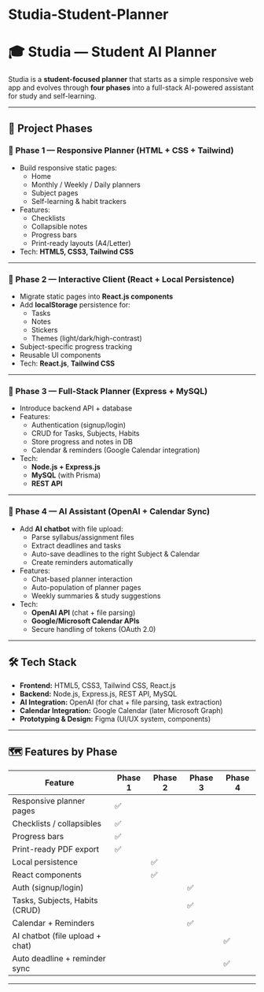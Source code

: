 # Studia-Student-Planner
# 🎓 Studia — Student AI Planner

Studia is a **student-focused planner** that starts as a simple responsive web app and evolves through **four phases** into a full-stack AI-powered assistant for study and self-learning.

---

## 🚀 Project Phases

### 📍 Phase 1 — Responsive Planner (HTML + CSS + Tailwind)
- Build responsive static pages:
  - Home
  - Monthly / Weekly / Daily planners
  - Subject pages
  - Self-learning & habit trackers
- Features:
  - Checklists
  - Collapsible notes
  - Progress bars
  - Print-ready layouts (A4/Letter)
- Tech: **HTML5, CSS3, Tailwind CSS**

---

### 📍 Phase 2 — Interactive Client (React + Local Persistence)
- Migrate static pages into **React.js components**
- Add **localStorage** persistence for:
  - Tasks
  - Notes
  - Stickers
  - Themes (light/dark/high-contrast)
- Subject-specific progress tracking
- Reusable UI components
- Tech: **React.js**, **Tailwind CSS**

---

### 📍 Phase 3 — Full-Stack Planner (Express + MySQL)
- Introduce backend API + database
- Features:
  - Authentication (signup/login)
  - CRUD for Tasks, Subjects, Habits
  - Store progress and notes in DB
  - Calendar & reminders (Google Calendar integration)
- Tech:
  - **Node.js + Express.js**
  - **MySQL** (with Prisma)
  - **REST API**

---

### 📍 Phase 4 — AI Assistant (OpenAI + Calendar Sync)
- Add **AI chatbot** with file upload:
  - Parse syllabus/assignment files
  - Extract deadlines and tasks
  - Auto-save deadlines to the right Subject & Calendar
  - Create reminders automatically
- Features:
  - Chat-based planner interaction
  - Auto-population of planner pages
  - Weekly summaries & study suggestions
- Tech:
  - **OpenAI API** (chat + file parsing)
  - **Google/Microsoft Calendar APIs**
  - Secure handling of tokens (OAuth 2.0)

---

## 🛠 Tech Stack

- **Frontend:** HTML5, CSS3, Tailwind CSS, React.js  
- **Backend:** Node.js, Express.js, REST API, MySQL  
- **AI Integration:** OpenAI (for chat + file parsing, task extraction)  
- **Calendar Integration:** Google Calendar (later Microsoft Graph)  
- **Prototyping & Design:** Figma (UI/UX system, components)

---

## 🗺️ Features by Phase

| Feature                         | Phase 1 | Phase 2 | Phase 3 | Phase 4 |
|---------------------------------|---------|---------|---------|---------|
| Responsive planner pages        | ✅      |         |         |         |
| Checklists / collapsibles       | ✅      |         |         |         |
| Progress bars                   | ✅      |         |         |         |
| Print-ready PDF export          | ✅      |         |         |         |
| Local persistence               |         | ✅      |         |         |
| React components                |         | ✅      |         |         |
| Auth (signup/login)             |         |         | ✅      |         |
| Tasks, Subjects, Habits (CRUD)  |         |         | ✅      |         |
| Calendar + Reminders            |         |         | ✅      |         |
| AI chatbot (file upload + chat) |         |         |         | ✅      |
| Auto deadline + reminder sync   |         |         |         | ✅      |

---


